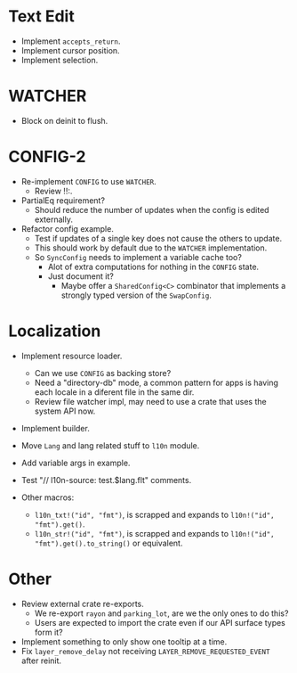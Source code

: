 # Text Edit

* Implement `accepts_return`.
* Implement cursor position.
* Implement selection.

# WATCHER

* Block on deinit to flush.

# CONFIG-2

* Re-implement `CONFIG` to use `WATCHER`.
    - Review !!:.
* PartialEq requirement?
    - Should reduce the number of updates when the config is edited externally.
* Refactor config example.
    - Test if updates of a single key does not cause the others to update.
    - This should work by default due to the `WATCHER` implementation.
    - So `SyncConfig` needs to implement a variable cache too?
        - Alot of extra computations for nothing in the `CONFIG` state.
        - Just document it?
            - Maybe offer a `SharedConfig<C>` combinator that implements a strongly typed version of the `SwapConfig`.

# Localization

* Implement resource loader.
    - Can we use `CONFIG` as backing store?
    - Need a "directory-db" mode, a common pattern for apps is having each locale in a diferent file in the same dir.
    - Review file watcher impl, may need to use a crate that uses the system API now.
* Implement builder.
* Move `Lang` and lang related stuff to `l10n` module.
* Add variable args in example.
* Test "// l10n-source: test.$lang.flt" comments.

* Other macros:
    - `l10n_txt!("id", "fmt")`, is scrapped and expands to `l10n!("id", "fmt").get()`.
    - `l10n_str!("id", "fmt")`, is scrapped and expands to `l10n!("id", "fmt").get().to_string()` or equivalent.

# Other

* Review external crate re-exports.
    - We re-export `rayon` and `parking_lot`, are we the only ones to do this?
    - Users are expected to import the crate even if our API surface types form it?
* Implement something to only show one tooltip at a time.
* Fix `layer_remove_delay` not receiving `LAYER_REMOVE_REQUESTED_EVENT` after reinit.
